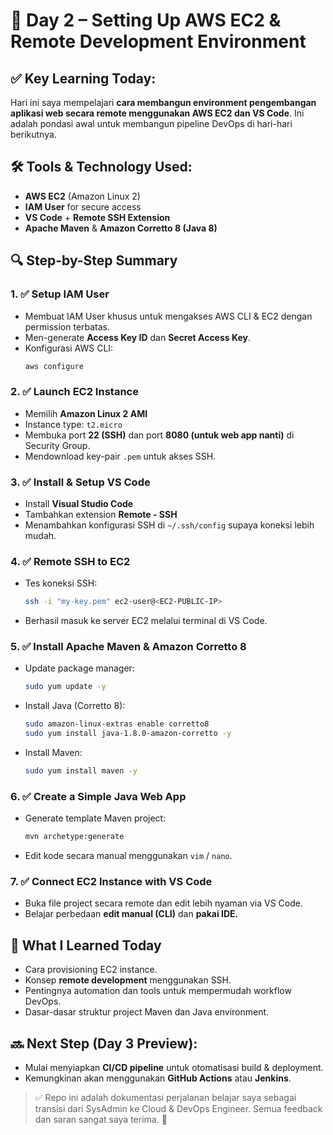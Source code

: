 # 📅 Day 2 – Setting Up AWS EC2 & Remote Development Environment

## ✅ Key Learning Today:
Hari ini saya mempelajari **cara membangun environment pengembangan aplikasi web secara remote menggunakan AWS EC2 dan VS Code**.
Ini adalah pondasi awal untuk membangun pipeline DevOps di hari-hari berikutnya.

## 🛠️ Tools & Technology Used:
- **AWS EC2** (Amazon Linux 2)
- **IAM User** for secure access
- **VS Code** + **Remote SSH Extension**
- **Apache Maven** & **Amazon Corretto 8 (Java 8)**

## 🔍 Step-by-Step Summary

### 1. ✅ Setup IAM User
- Membuat IAM User khusus untuk mengakses AWS CLI & EC2 dengan permission terbatas.
- Men-generate **Access Key ID** dan **Secret Access Key**.
- Konfigurasi AWS CLI:
   ```bash
   aws configure
   ```

### 2. ✅ Launch EC2 Instance
- Memilih **Amazon Linux 2 AMI**
- Instance type: `t2.micro`
- Membuka port **22 (SSH)** dan port **8080 (untuk web app nanti)** di Security Group.
- Mendownload key-pair `.pem` untuk akses SSH.

### 3. ✅ Install & Setup VS Code
- Install **Visual Studio Code**
- Tambahkan extension **Remote - SSH**
- Menambahkan konfigurasi SSH di `~/.ssh/config` supaya koneksi lebih mudah.

### 4. ✅ Remote SSH to EC2
- Tes koneksi SSH:
   ```bash
   ssh -i "my-key.pem" ec2-user@<EC2-PUBLIC-IP>
   ```
- Berhasil masuk ke server EC2 melalui terminal di VS Code.

### 5. ✅ Install Apache Maven & Amazon Corretto 8
- Update package manager:
   ```bash
   sudo yum update -y
   ```
- Install Java (Corretto 8):
   ```bash
   sudo amazon-linux-extras enable corretto8
   sudo yum install java-1.8.0-amazon-corretto -y
   ```
- Install Maven:
   ```bash
   sudo yum install maven -y
   ```

### 6. ✅ Create a Simple Java Web App
- Generate template Maven project:
   ```bash
   mvn archetype:generate
   ```
- Edit kode secara manual menggunakan `vim` / `nano`.

### 7. ✅ Connect EC2 Instance with VS Code
- Buka file project secara remote dan edit lebih nyaman via VS Code.
- Belajar perbedaan **edit manual (CLI)** dan **pakai IDE.**

## 🎯 What I Learned Today
- Cara provisioning EC2 instance.
- Konsep **remote development** menggunakan SSH.
- Pentingnya automation dan tools untuk mempermudah workflow DevOps.
- Dasar-dasar struktur project Maven dan Java environment.

## 🔜 Next Step (Day 3 Preview):
- Mulai menyiapkan **CI/CD pipeline** untuk otomatisasi build & deployment.
- Kemungkinan akan menggunakan **GitHub Actions** atau **Jenkins**.

> ✅ Repo ini adalah dokumentasi perjalanan belajar saya sebagai transisi dari SysAdmin ke Cloud & DevOps Engineer.
> Semua feedback dan saran sangat saya terima. 🙏

